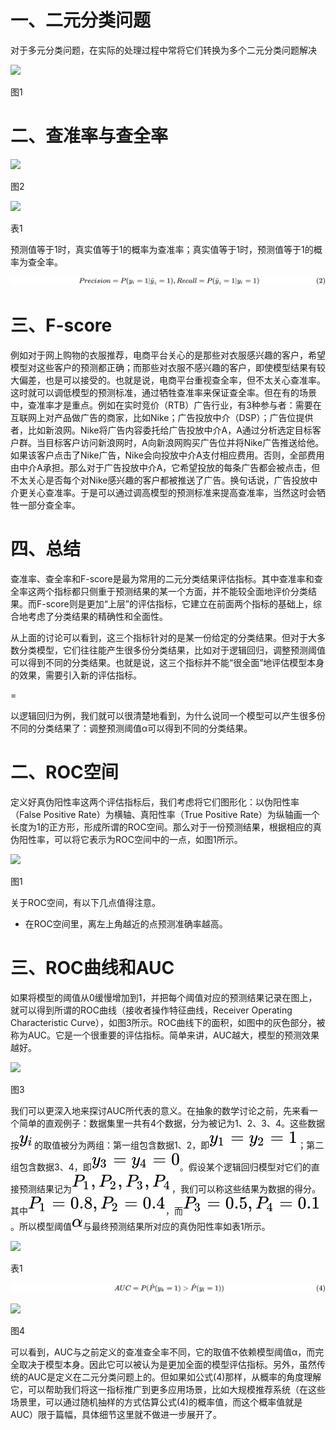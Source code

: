 一、二元分类问题
========

对于多元分类问题，在实际的处理过程中常将它们转换为多个二元分类问题解决

![](https://upload-images.jianshu.io/upload_images/13886000-c32e8235dc7a2dfb.png?imageMogr2/auto-orient/strip%7CimageView2/2/w/1200)

图1

二、查准率与查全率
=========

![](https://upload-images.jianshu.io/upload_images/13886000-cfb7ab2e1ef278d5.png?imageMogr2/auto-orient/strip%7CimageView2/2/w/1200)

图2

![](https://upload-images.jianshu.io/upload_images/13886000-9554ce5bcc27529c.png?imageMogr2/auto-orient/strip%7CimageView2/2/w/900)

表1

预测值等于1时，真实值等于1的概率为查准率；真实值等于1时，预测值等于1的概率为查全率。

![Precision = P(y\_i = 1 | \\hat{y}\_i = 1), Recall = P(\\hat{y}\_i = 1 | y\_i = 1) \\tag{2}](机器学习/resources/B1F85999C5E321879E0391E798A6CF7E)

三、F-score
=========

例如对于网上购物的衣服推荐，电商平台关心的是那些对衣服感兴趣的客户，希望模型对这些客户的预测都正确；而那些对衣服不感兴趣的客户，即使模型结果有较大偏差，也是可以接受的。也就是说，电商平台重视查全率，但不太关心查准率。这时就可以调低模型的预测标准，通过牺牲查准率来保证查全率。但在有的场景中，查准率才是重点。例如在实时竞价（RTB）广告行业，有3种参与者：需要在互联网上对产品做广告的商家，比如Nike；广告投放中介（DSP）；广告位提供者，比如新浪网。Nike将广告内容委托给广告投放中介A，A通过分析选定目标客户群。当目标客户访问新浪网时，A向新浪网购买广告位并将Nike广告推送给他。如果该客户点击了Nike广告，Nike会向投放中介A支付相应费用。否则，全部费用由中介A承担。那么对于广告投放中介A，它希望投放的每条广告都会被点击，但不太关心是否每个对Nike感兴趣的客户都被推送了广告。换句话说，广告投放中介更关心查准率。于是可以通过调高模型的预测标准来提高查准率，当然这时会牺牲一部分查全率。

四、总结
====

查准率、查全率和F-score是最为常用的二元分类结果评估指标。其中查准率和查全率这两个指标都只侧重于预测结果的某一个方面，并不能较全面地评价分类结果。而F-score则是更加“上层”的评估指标，它建立在前面两个指标的基础上，综合地考虑了分类结果的精确性和全面性。

从上面的讨论可以看到，这三个指标针对的是某一份给定的分类结果。但对于大多数分类模型，它们往往能产生很多份分类结果，比如对于逻辑回归，调整预测阈值可以得到不同的分类结果。也就是说，这三个指标并不能“很全面”地评估模型本身的效果，需要引入新的评估指标。

=

以逻辑回归为例，我们就可以很清楚地看到，为什么说同一个模型可以产生很多份不同的分类结果了：调整预测阈值α可以得到不同的分类结果。

二、ROC空间
=======

定义好真伪阳性率这两个评估指标后，我们考虑将它们图形化：以伪阳性率（False Positive Rate）为横轴、真阳性率（True Positive Rate）为纵轴画一个长度为1的正方形，形成所谓的ROC空间。那么对于一份预测结果，根据相应的真伪阳性率，可以将它表示为ROC空间中的一点，如图1所示。

![](https://upload-images.jianshu.io/upload_images/13886000-59918c5b1f849e49.png?imageMogr2/auto-orient/strip%7CimageView2/2/w/542)

图1

关于ROC空间，有以下几点值得注意。

* 在ROC空间里，离左上角越近的点预测准确率越高。

三、ROC曲线和AUC
===========

如果将模型的阈值从0缓慢增加到1，并把每个阈值对应的预测结果记录在图上，就可以得到所谓的ROC曲线（接收者操作特征曲线，Receiver Operating Characteristic Curve），如图3所示。ROC曲线下的面积，如图中的灰色部分，被称为AUC。它是一个很重要的评估指标。简单来讲，AUC越大，模型的预测效果越好。

![](https://upload-images.jianshu.io/upload_images/13886000-4cbe7dbcfdad2d21.png?imageMogr2/auto-orient/strip%7CimageView2/2/w/481)

图3

我们可以更深入地来探讨AUC所代表的意义。在抽象的数学讨论之前，先来看一个简单的直观例子：数据集里一共有4个数据，分为被记为1、2、3、4。这些数据按![y\_i](机器学习/resources/2AED4F9D43D5FFD9F1DD7F4244741DFF)的取值被分为两组：第一组包含数据1、2，即![y\_1 = y\_2 = 1](机器学习/resources/1AB1860D4BAA0CAC702E9EA7F7D4061C)；第二组包含数据3、4，即![y\_3 = y\_4 = 0](机器学习/resources/0C0B82C6CC86E583A2AD926597D1D8AC)。假设某个逻辑回归模型对它们的直接预测结果记为![P\_1,P\_2,P\_3,P\_4](机器学习/resources/5B9159216F6DA1399F5AEE4A146A1A22)，我们可以称这些结果为数据的得分。其中![P\_1 = 0.8,P\_2 = 0.4](机器学习/resources/E34D2FA2EB82EE3F2A79600F42E726D1.4)，而![P\_3 = 0.5,P\_4 = 0.1](机器学习/resources/ABB6C3469C065CEA36FD07522C276DAD.1)。所以模型阈值![\\alpha](机器学习/resources/2532CCDED34281FD26C83D233026C955)与最终预测结果所对应的真伪阳性率如表1所示。

![](https://upload-images.jianshu.io/upload_images/13886000-03bee918746f9d01.png?imageMogr2/auto-orient/strip%7CimageView2/2/w/754)

表1

![AUC = P(\\hat{P}(y\_k = 1) \> \\hat{P}(y\_l = 1)) \\tag{4}](机器学习/resources/C88B593EE9E7213AC5AABD79AE5EBD78)

![](https://upload-images.jianshu.io/upload_images/13886000-3fd9d93ad5ff6d33.png?imageMogr2/auto-orient/strip%7CimageView2/2/w/490)

图4

可以看到，AUC与之前定义的查准查全率不同，它的取值不依赖模型阈值α，而完全取决于模型本身。因此它可以被认为是更加全面的模型评估指标。另外，虽然传统的AUC是定义在二元分类问题上的。但如果如公式(4)那样，从概率的角度理解它，可以帮助我们将这一指标推广到更多应用场景，比如大规模推荐系统（在这些场景里，可以通过随机抽样的方式估算公式(4)的概率值，而这个概率值就是AUC）限于篇幅，具体细节这里就不做进一步展开了。